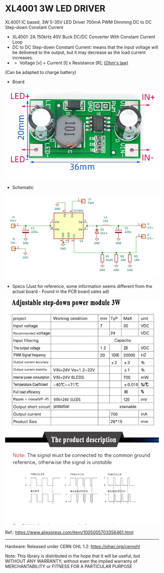 # XL4001 3W LED DRIVER
XL4001 IC based, 3W 5-35V LED Driver 700mA PWM Dimming DC to DC Step-down Constant Current
- XL4001: 2A 150kHz 40V Buck DC/DC Converter With Constant Current Loop
- DC to DC Step-down Constant Current: means that the input voltage will be delivered to the output, but it may decrease as the load current increases.
- - Voltage [v] = Current [I] x Resistance [R]; [(Ohm's law) ](https://en.wikipedia.org/wiki/Ohm%27s_law)

(Can be adapted to charge battery)

- Board

![img](https://raw.githubusercontent.com/rtek1000/XL4001_3W_LED_DRIVER/refs/heads/main/LED%20DRIVER%20700mA%20XL4001.png)

- Schematic

![img](https://raw.githubusercontent.com/rtek1000/XL4001_3W_LED_DRIVER/refs/heads/main/LED%20DRIVER%20700mA%20XL4001_SCH.png)

- Specs (Just for reference, some information seems different from the actual board - Found in the PCB board sales ad)

![img](https://raw.githubusercontent.com/rtek1000/XL4001_3W_LED_DRIVER/refs/heads/main/Specs.png)


Ref.: https://www.aliexpress.com/item/1005005703356461.html

-----

Hardware:
Released under CERN OHL 1.2: https://ohwr.org/cernohl

Note: This library is distributed in the hope that it will be useful, but WITHOUT ANY WARRANTY; without even the implied warranty of MERCHANTABILITY or FITNESS FOR A PARTICULAR PURPOSE
